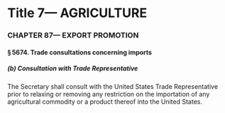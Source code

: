 
# Title 7— AGRICULTURE
### CHAPTER 87— EXPORT PROMOTION
#### § 5674. Trade consultations concerning imports
##### (b) Consultation with Trade Representative

The Secretary shall consult with the United States Trade Representative prior to relaxing or removing any restriction on the importation of any agricultural commodity or a product thereof into the United States.
